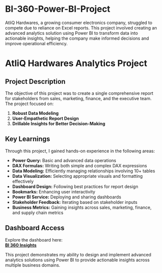# BI-360-Power-BI-Project
AtliQ Hardwares, a growing consumer electronics company, struggled to compete due to reliance on Excel reports. This project involved creating an advanced analytics solution using Power BI to transform data into actionable insights, helping the company make informed decisions and improve operational efficiency.

# AtliQ Hardwares Analytics Project  

## Project Description  
The objective of this project was to create a single comprehensive report for stakeholders from sales, marketing, finance, and the executive team. The project focused on:  

1. **Robust Data Modeling**  
2. **User-Empathetic Report Design**  
3. **Drillable Insights for Better Decision-Making**  

## Key Learnings  
Through this project, I gained hands-on experience in the following areas:  

- **Power Query:** Basic and advanced data operations  
- **DAX Formulas:** Writing both simple and complex DAX expressions  
- **Data Modeling:** Efficiently managing relationships involving 10+ tables  
- **Data Visualization:** Selecting appropriate visuals and formatting effectively  
- **Dashboard Design:** Following best practices for report design  
- **Bookmarks:** Enhancing user interactivity  
- **Power BI Service:** Deploying and sharing dashboards  
- **Stakeholder Feedback:** Iterating based on stakeholder inputs  
- **Business Metrics:** Gaining insights across sales, marketing, finance, and supply chain metrics  

## Dashboard Access  
Explore the dashboard here:  
[**BI 360 Insights**](https://app.powerbi.com/view?r=eyJrIjoiYmMyMjMyMTUtNGE1Zi00OTU0LTgxZjQtM2Q0MzExZGRjODBmIiwidCI6ImM2ZTU0OWIzLTVmNDUtNDAzMi1hYWU5LWQ0MjQ0ZGM1YjJjNCJ9 )

This project demonstrates my ability to design and implement advanced analytics solutions using Power BI to provide actionable insights across multiple business domains.  
